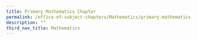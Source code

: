 ```yaml
---
title: Primary Mathematics Chapter
permalink: /office-of-subject-chapters/Mathematics/primary-mathematics-chapter/
description: ""
third_nav_title: Mathematics
---
```

